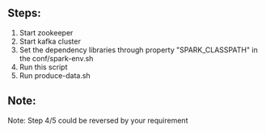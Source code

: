 ## Steps:

1. Start zookeeper
2. Start kafka cluster
3. Set the dependency libraries through property "SPARK_CLASSPATH" in the conf/spark-env.sh
4. Run this script
5. Run produce-data.sh

## Note:
Note: Step 4/5 could be reversed by your requirement

